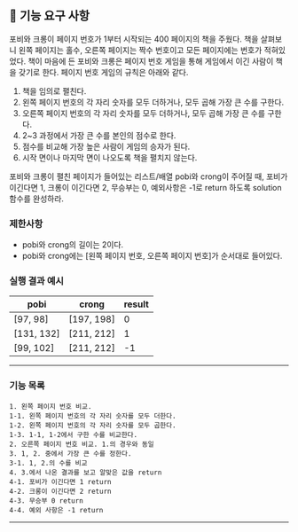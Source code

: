 ## 🚀 기능 요구 사항

포비와 크롱이 페이지 번호가 1부터 시작되는 400 페이지의 책을 주웠다. 책을 살펴보니 왼쪽 페이지는 홀수, 오른쪽 페이지는 짝수 번호이고 모든 페이지에는 번호가 적혀있었다. 책이 마음에 든 포비와 크롱은 페이지 번호 게임을 통해 게임에서 이긴 사람이 책을 갖기로 한다. 페이지 번호 게임의 규칙은 아래와 같다.

1. 책을 임의로 펼친다.
2. 왼쪽 페이지 번호의 각 자리 숫자를 모두 더하거나, 모두 곱해 가장 큰 수를 구한다.
3. 오른쪽 페이지 번호의 각 자리 숫자를 모두 더하거나, 모두 곱해 가장 큰 수를 구한다.
4. 2~3 과정에서 가장 큰 수를 본인의 점수로 한다.
5. 점수를 비교해 가장 높은 사람이 게임의 승자가 된다.
6. 시작 면이나 마지막 면이 나오도록 책을 펼치지 않는다.

포비와 크롱이 펼친 페이지가 들어있는 리스트/배열 pobi와 crong이 주어질 때, 포비가 이긴다면 1, 크롱이 이긴다면 2, 무승부는 0, 예외사항은 -1로 return 하도록 solution 함수를 완성하라.

### 제한사항

- pobi와 crong의 길이는 2이다.
- pobi와 crong에는 [왼쪽 페이지 번호, 오른쪽 페이지 번호]가 순서대로 들어있다.

### 실행 결과 예시

| pobi | crong | result |
| --- | --- | --- |
| [97, 98] | [197, 198] | 0 |
| [131, 132] | [211, 212] | 1 |
| [99, 102] | [211, 212] | -1 |

 
---

### 기능 목록
    1. 왼쪽 페이지 번호 비교.
    1-1. 왼쪽 페이지 번호의 각 자리 숫자를 모두 더한다.
    1-2. 왼쪽 페이지 번호의 각 자리 숫자를 모두 곱한다.
    1-3. 1-1, 1-2에서 구한 수를 비교한다.
    2. 오른쪽 페이지 번호 비교. 1.의 경우와 동일
    3. 1, 2. 중에서 가장 큰 수를 정한다.
    3-1. 1, 2.의 수를 비교
    4. 3.에서 나온 결과를 보고 알맞은 값을 return
    4-1. 포비가 이긴다면 1 return
    4-2. 크롱이 이긴다면 2 return
    4-3. 무승부 0 return
    4-4. 예외 사항은 -1 return
  

---